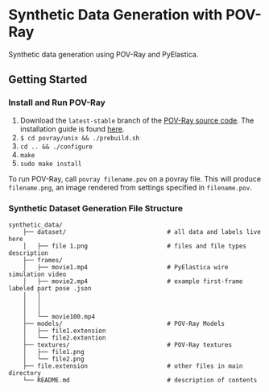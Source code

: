 # Synthetic Data Generation with POV-Ray

Synthetic data generation using POV-Ray and PyElastica.


## Getting Started

### Install and Run POV-Ray 

1. Download the `latest-stable` branch of the [POV-Ray source code](https://github.com/POV-Ray/povray/tree/latest-stable). The installation guide is found [here](https://github.com/POV-Ray/povray/blob/latest-stable/unix/README.md).
2. `$ cd povray/unix && ./prebuild.sh`
3. `cd .. && ./configure`
4. `make`
5. `sudo make install`

To run POV-Ray, call `povray filename.pov` on a povray file. This will produce `filename.png`, an image rendered from settings specified in `filename.pov`.

### Synthetic Dataset Generation File Structure

```
synthetic_data/
    ├── dataset/                            # all data and labels live here
    │   ├── file 1.png                      # files and file types description				
    ├── frames/
    │   ├── movie1.mp4                      # PyElastica wire simulation video
    │   ├── movie2.mp4                      # example first-frame labeled part pose .json
    │   │
    │   │
    │   │
    │   └── movie100.mp4
    ├── models/                             # POV-Ray Models
    │   ├── file1.extension
    │   └── file2.extention
    ├── textures/                           # POV-Ray textures
    │   ├── file1.png
    │   └── file2.png
    ├── file.extension                      # other files in main directory
    └── README.md                           # description of contents
```